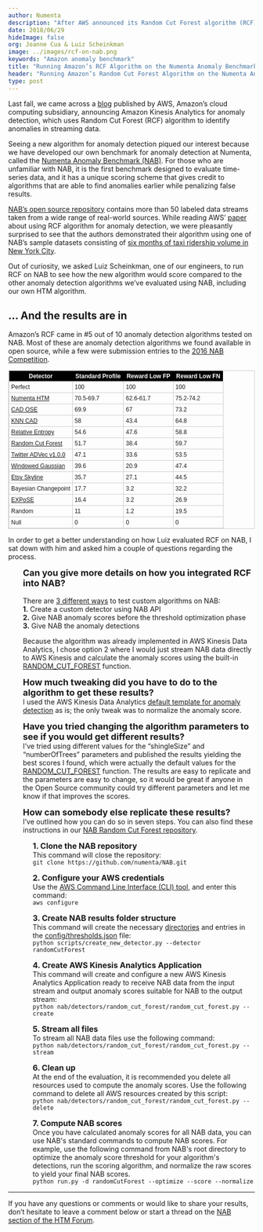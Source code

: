 ```yaml
---
author: Numenta
description: "After AWS announced its Random Cut Forest algorithm (RCF) for anomaly detection, we were curious to see how it would score on the Numenta Anomaly Benchmark (NAB), a benchmark we designed to test anomaly detection algorithms. We share the results in this blog and ask one of our engineers to walk us through the process."
date: 2018/06/29
hideImage: false
org: Joanne Cua & Luiz Scheinkman
image: ../images/rcf-on-nab.png
keywords: "Amazon anomaly benchmark"
title: "Running Amazon’s RCF Algorithm on the Numenta Anomaly Benchmark"
header: "Running Amazon’s Random Cut Forest Algorithm on the Numenta Anomaly Benchmark"
type: post
---
```


Last fall, we came across a [blog](https://aws.amazon.com/about-aws/whats-new/2017/11/now-get-explanations-for-anomaly-scores-with-amazon-kinesis-analytics-anomaly-detection/?sc_channel=em&sc_campaign=Launch_RN20171107&sc_publisher=aws&sc_medium=em_&sc_content=launch_la_nontier1&sc_country=&sc_geo=&sc_category=mult&sc_outcome=launch&mkt_tok=eyJpIjoiWVdReFl6SmxOemhrWlRRMyIsInQiOiJpNnlqXC9sZWRUZEVld0ZSVDEwd2NLTW5sb2JmMlp6S0JKdVVyZkZQbElZM09SZnpDQjhUdmN1dkR5dFM3bU5aWkVrZ3FPRHpMUjZmYm5jSkg1WUhUUmZLbXg3bUpOOVhUQzdIaTU0QjBuV3hucnV5ZDEzZld5cXhnZjE2NFdRUkMifQ%3D%3D) published by AWS, Amazon’s cloud computing subsidiary, announcing Amazon Kinesis Analytics for anomaly detection, which uses Random Cut Forest (RCF) algorithm to identify anomalies in streaming data.

Seeing a new algorithm for anomaly detection piqued our interest because we have developed our own benchmark for anomaly detection at Numenta, called the [Numenta Anomaly Benchmark (NAB)](/applications/numenta-anomaly-benchmark/). For those who are unfamiliar with NAB, it is the first benchmark designed to evaluate time-series data, and it has a unique scoring scheme that gives credit to algorithms that are able to find anomalies earlier while penalizing false results.

[NAB’s open source repository](https://github.com/numenta/NAB) contains more than 50 labeled data streams taken from a wide range of real-world sources. While reading AWS’ [paper](http://proceedings.mlr.press/v48/guha16.pdf) about using RCF algorithm for anomaly detection, we were pleasantly surprised to see that the authors demonstrated their algorithm using one of NAB’s sample datasets consisting of [six months of taxi ridership volume in New York City](https://github.com/numenta/NAB/blob/master/data/realKnownCause/nyc_taxi.csv).

Out of curiosity, we asked Luiz Scheinkman, one of our engineers, to run RCF on NAB to see how the new algorithm would score compared to the other anomaly detection algorithms we’ve evaluated using NAB, including our own HTM algorithm.

## ... And the results are in

Amazon’s RCF came in #5 out of 10 anomaly detection algorithms tested on NAB. Most of these are anomaly detection algorithms we found available in open source, while a few were submission entries to the [2016 NAB Competition](/company/newsletter/2016/02/10/numenta-anomaly-benchmark-competition/).

<style type="text/css">
	table.tableizer-table {
		font-size: 12px;
		border: 1px solid #CCC;
		font-family: Arial, Helvetica, sans-serif;
	}
	.tableizer-table td {
		padding: 4px;
		margin: 3px;
		border: 1px solid #CCC;
	}
	.tableizer-table th {
		background-color: #000000;
		color: fff;
		font-weight: bold;
	}
</style>
<table class="tableizer-table">
<thead><tr class="tableizer-firstrow"><th>Detector</th><th>Standard Profile</th><th>Reward Low FP</th><th>Reward Low FN</th></tr></thead><tbody>
 <tr><td>Perfect</td><td>100</td><td>100</td><td>100</td></tr>
 <tr><td><a href="https://github.com/numenta/nupic">Numenta HTM</a></td><td>70.5-69.7</td><td>62.6-61.7</td><td>75.2-74.2</td></tr>
 <tr><td><a href="https://github.com/smirmik/CAD">CAD OSE</a></td><td>69.9</td><td>67</td><td>73.2</td></tr>
 <tr><td><a href="https://github.com/numenta/NAB/tree/master/nab/detectors/knncad">KNN CAD</a></td><td>58</td><td>43.4</td><td>64.8</td></tr>
 <tr><td><a href="http://www.hpl.hp.com/techreports/2011/HPL-2011-8.pdf">Relative Entropy</a></td><td>54.6</td><td>47.6</td><td>58.8</td></tr>
 <tr><td><a href="http://proceedings.mlr.press/v48/guha16.pdf">Random Cut Forest</a></td><td>51.7</td><td>38.4</td><td>59.7</td></tr>
 <tr><td><a href="https://github.com/twitter/AnomalyDetection">Twitter ADVec v1.0.0</a></td><td>47.1</td><td>33.6</td><td>53.5</td></tr>
 <tr><td><a href="https://github.com/numenta/NAB/blob/master/nab/detectors/gaussian/windowedGaussian_detector.py">Windowed Gaussian</a></td><td>39.6</td><td>20.9</td><td>47.4</td></tr>
 <tr><td><a href="https://github.com/etsy/skyline">Etsy Skyline</a></td><td>35.7</td><td>27.1</td><td>44.5</td></tr>
 <tr><td>Bayesian Changepoint</td><td>17.7</td><td>3.2</td><td>32.2</td></tr>
 <tr><td><a href="https://arxiv.org/abs/1601.06602v3">EXPoSE</a></td><td>16.4</td><td>3.2</td><td>26.9</td></tr>
 <tr><td>Random</td><td>11</td><td>1.2</td><td>19.5</td></tr>
 <tr><td>Null</td><td>0</td><td>0</td><td>0</td></tr>
</tbody></table>

In order to get a better understanding on how Luiz evaluated RCF on NAB, I sat down with him and asked him a couple of questions regarding the process.

<p style="margin-left: 30px"><font size="4"><b>Can you give more details on how you integrated RCF into NAB?</b></font> <br><br>
There are <a href="https://github.com/numenta/NAB/wiki/NAB-Entry-Points">3 different ways</a> to test custom algorithms on NAB: <br>
<b>1.</b> Create a custom detector using NAB API <br>
<b>2.</b> Give NAB anomaly scores before the threshold optimization phase<br>
<b>3.</b> Give NAB the anomaly detections<br></p>

<p style="margin-left: 30px">Because the algorithm was already implemented in AWS Kinesis Data Analytics, I chose option 2 where I would just stream NAB data directly to AWS Kinesis and calculate the anomaly scores using the built-in <a href="https://docs.aws.amazon.com/kinesisanalytics/latest/sqlref/sqlrf-random-cut-forest.html">RANDOM_CUT_FOREST</a> function. </p>

<p style="margin-left: 30px"><font size="4"><b>How much tweaking did you have to do to the algorithm to get these results?</b></font> <br>
I used the AWS Kinesis Data Analytics <a href="https://docs.aws.amazon.com/kinesisanalytics/latest/dev/app-anom-score-create-app.html">default template for anomaly detection</a> as is; the only tweak was to normalize the anomaly score.</p>

<p style="margin-left: 30px"><font size="4"><b>Have you tried changing the algorithm parameters to see if you would get different results?</b></font> <br>
I've tried using different values for the “shingleSize” and “numberOfTrees” parameters and published the results yielding the best scores I found, which were actually the default values for the <a href="https://docs.aws.amazon.com/kinesisanalytics/latest/sqlref/sqlrf-random-cut-forest.html">RANDOM_CUT_FOREST</a> function. The results are easy to replicate and the parameters are easy to change, so it would be great if anyone in the Open Source community could try different parameters and let me know if that improves the scores. </p>

<p style="margin-left: 30px"><font size="4"><b>How can somebody else replicate these results?</b></font> <br>
I’ve outlined how you can do so in seven steps. You can also find these instructions in our <a href="https://github.com/numenta/NAB/tree/master/nab/detectors/random_cut_forest">NAB Random Cut Forest repository</a>. </p>

<p style="margin-left: 50px"><font size="3"><b>1. Clone the NAB repository</b></font> <br>This command will close the repository:<br>
<code>git clone https://github.com/numenta/NAB.git</code>
</p>

<p style="margin-left: 50px"><font size="3"><b>2. Configure your AWS credentials</b></font> <br>
Use the <a href="https://aws.amazon.com/cli/">AWS Command Line Interface (CLI) tool</a>, and enter this command:<br>
<code>aws configure</code>
</p>

<p style="margin-left: 50px"><font size="3"><b>3. Create NAB results folder structure</b></font> <br>
This command will create the necessary <a href="https://github.com/numenta/NAB/blob/master/results/randomCutForest">directories</a> and entries in the <a href="https://github.com/numenta/NAB/blob/master/config/thresholds.json">config/thresholds.json</a> file:<br>
<code>python scripts/create_new_detector.py --detector randomCutForest</code>
</p>

<p style="margin-left: 50px"><font size="3"><b>4. Create AWS Kinesis Analytics Application</b></font> <br>
This command will create and configure a new AWS Kinesis Analytics Application ready to receive NAB data from the input stream and output anomaly scores suitable for NAB to the output stream:<br>
<code>python nab/detectors/random_cut_forest/random_cut_forest.py --create</code>
</p>

<p style="margin-left: 50px"><font size="3"><b>5. Stream all files</b></font> <br>
To stream all NAB data files use the following command: <br>
<code>python nab/detectors/random_cut_forest/random_cut_forest.py --stream</code>
</p>

<p style="margin-left: 50px"><font size="3"><b>6. Clean up</b></font> <br>
At the end of the evaluation, it is recommended you delete all resources used to compute the anomaly scores. Use the following command to delete all AWS resources created by this script: <br>
<code>python nab/detectors/random_cut_forest/random_cut_forest.py --delete</code>
</p>

<p style="margin-left: 50px"><font size="3"><b>7. Compute NAB scores</b></font> <br>
Once you have calculated anomaly scores for all NAB data, you can use NAB's standard commands to compute NAB scores. For example, use the following command from NAB's root directory to optimize the anomaly score threshold for your algorithm's detections, run the scoring algorithm, and normalize the raw scores to yield your final NAB scores. <br>
<code>python run.py -d randomCutForest --optimize --score --normalize</code>
</p>

<hr>

If you have any questions or comments or would like to share your results, don’t hesitate to leave a comment below or start a thread on the [NAB section of the HTM Forum](https://discourse.numenta.org/c/nupic/nab).
